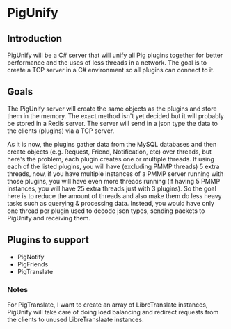 # PigUnify

## Introduction

PigUnify will be a C# server that will unify all Pig plugins together for better performance and the uses of less threads in a network. The goal is to create a TCP server in a C# environment so all plugins can connect to it.

## Goals

The PigUnify server will create the same objects as the plugins and store them in the memory. The exact method isn't yet decided but it will probably be stored in a Redis server.
The server will send in a json type the data to the clients (plugins) via a TCP server. 

As it is now, the plugins gather data from the MySQL databases and then create objects (e.g. Request, Friend, Notification, etc) over threads, but here's the problem, each plugin creates one or multiple threads. If using each of the listed plugins, you will have (excluding PMMP threads) 5 extra threads, now, if you have multiple instances of a PMMP server running with those plugins, you will have even more threads running (if having 5 PMMP instances, you will have 25 extra threads just with 3 plugins). So the goal here is to reduce the amount of threads and also make them do less heavy tasks such as querying & processing data. Instead, you would have only one thread per plugin used to decode json types, sending packets to PigUnify and receiving them.

## Plugins to support

- PigNotify
- PigFriends
- PigTranslate

### Notes

For PigTranslate, I want to create an array of LibreTranslate instances, PigUnify will take care of doing load balancing and redirect requests from the clients to unused LibreTranslaate instances.
